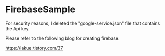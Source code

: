 # FirebaseSample


For security reasons, I deleted the "google-service.json" file that contains the Api key.

Please refer to the following blog for creating firebase.

https://lakue.tistory.com/37
